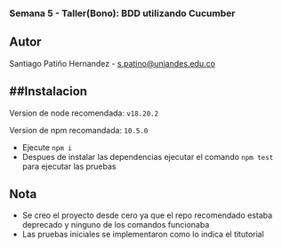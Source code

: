 ### Semana 5 - Taller(Bono): BDD utilizando Cucumber

## Autor
Santiago Patiño Hernandez - s.patino@uniandes.edu.co

##Instalacion
--------
Version de node recomendada: `v18.20.2`

Version de npm recomandada: `10.5.0`
- Ejecute `npm i`
- Despues de instalar las dependencias ejecutar el comando `npm test` para ejecutar las pruebas

## Nota
- Se creo el proyecto desde cero ya que el repo recomendado estaba deprecado y ninguno de los comandos funcionaba
- Las pruebas iniciales se implementaron como lo indica el titutorial
